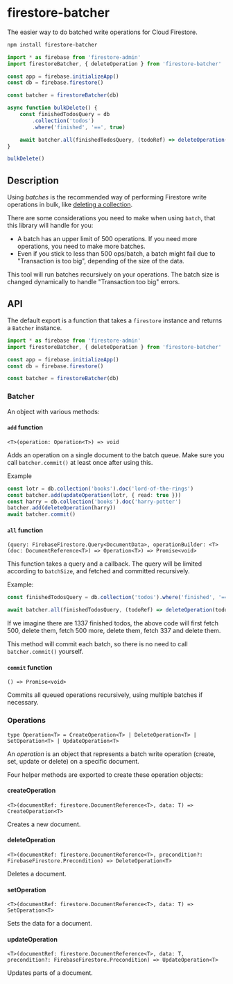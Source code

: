 # firestore-batcher

The easier way to do batched write operations for Cloud Firestore.

```bash
npm install firestore-batcher
```

```typescript
import * as firebase from 'firestore-admin'
import firestoreBatcher, { deleteOperation } from 'firestore-batcher'

const app = firebase.initializeApp()
const db = firebase.firestore()

const batcher = firestoreBatcher(db)

async function bulkDelete() {
    const finishedTodosQuery = db
        .collection('todos')
        .where('finished', '==', true)

    await batcher.all(finishedTodosQuery, (todoRef) => deleteOperation(todoRef))
}

bulkDelete()
```

## Description

Using _batches_ is the recommended way of performing Firestore write operations in bulk, like [deleting a collection](https://firebase.google.com/docs/firestore/manage-data/delete-data#collections).

There are some considerations you need to make when using `batch`, that this library will handle for you:

-   A batch has an upper limit of 500 operations. If you need more operations, you need to make more batches.
-   Even if you stick to less than 500 ops/batch, a batch might fail due to "Transaction is too big", depending of the size of the data.

This tool will run batches recursively on your operations. The batch size is changed dynamically to handle "Transaction too big" errors.

## API

The default export is a function that takes a `firestore` instance and returns a `Batcher` instance.

```typescript
import * as firebase from 'firestore-admin'
import firestoreBatcher, { deleteOperation } from 'firestore-batcher'

const app = firebase.initializeApp()
const db = firebase.firestore()

const batcher = firestoreBatcher(db)
```

### Batcher

An object with various methods:

#### `add` function

`<T>(operation: Operation<T>) => void`

Adds an operation on a single document to the batch queue. Make sure you call `batcher.commit()` at least once after using this.

Example

```typescript
const lotr = db.collection('books').doc('lord-of-the-rings')
const batcher.add(updateOperation(lotr, { read: true }))
const harry = db.collection('books').doc('harry-potter')
batcher.add(deleteOperation(harry))
await batcher.commit()
```

#### `all` function

`(query: FirebaseFirestore.Query<DocumentData>, operationBuilder: <T>(doc: DocumentReference<T>) => Operation<T>) => Promise<void>`

This function takes a query and a callback. The query will be limited according to `batchSize`, and fetched and committed recursively.

Example:

```typescript
const finishedTodosQuery = db.collection('todos').where('finished', '==', true)

await batcher.all(finishedTodosQuery, (todoRef) => deleteOperation(todoRef))
```

If we imagine there are 1337 finished todos, the above code will first fetch 500, delete them, fetch 500 more, delete them, fetch 337 and delete them.

This method will commit each batch, so there is no need to call `batcher.commit()` yourself.

#### `commit` function

`() => Promise<void>`

Commits all queued operations recursively, using multiple batches if necessary.

### Operations

```
type Operation<T> = CreateOperation<T> | DeleteOperation<T> | SetOperation<T> | UpdateOperation<T>
```

An _operation_ is an object that represents a batch write operation (create, set, update or delete) on a specific document.

Four helper methods are exported to create these operation objects:

#### createOperation

```
<T>(documentRef: firestore.DocumentReference<T>, data: T) => CreateOperation<T>
```

Creates a new document.

#### deleteOperation

```
<T>(documentRef: firestore.DocumentReference<T>, precondition?: FirebaseFirestore.Precondition) => DeleteOperation<T>
```

Deletes a document.

#### setOperation

```
<T>(documentRef: firestore.DocumentReference<T>, data: T) => SetOperation<T>
```

Sets the data for a document.

#### updateOperation

```
<T>(documentRef: firestore.DocumentReference<T>, data: T, precondition?: FirebaseFirestore.Precondition) => UpdateOperation<T>
```

Updates parts of a document.
